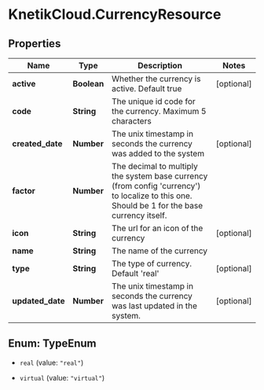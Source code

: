 # KnetikCloud.CurrencyResource

## Properties
Name | Type | Description | Notes
------------ | ------------- | ------------- | -------------
**active** | **Boolean** | Whether the currency is active. Default true | [optional] 
**code** | **String** | The unique id code for the currency. Maximum 5 characters | 
**created_date** | **Number** | The unix timestamp in seconds the currency was added to the system | [optional] 
**factor** | **Number** | The decimal to multiply the system base currency (from config &#39;currency&#39;) to localize to this one. Should be 1 for the base currency itself. | 
**icon** | **String** | The url for an icon of the currency | [optional] 
**name** | **String** | The name of the currency | 
**type** | **String** | The type of currency. Default &#39;real&#39; | [optional] 
**updated_date** | **Number** | The unix timestamp in seconds the currency was last updated in the system. | [optional] 


<a name="TypeEnum"></a>
## Enum: TypeEnum


* `real` (value: `"real"`)

* `virtual` (value: `"virtual"`)




